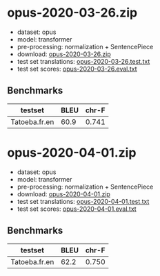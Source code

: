 # opus-2020-03-26.zip

* dataset: opus
* model: transformer
* pre-processing: normalization + SentencePiece
* download: [opus-2020-03-26.zip](https://object.pouta.csc.fi/OPUS-MT-models/fr+fr_BE+fr_CA+fr_FR+wa+frp+oc+ca+rm+lld+fur+lij+lmo+es+es_AR+es_CL+es_CO+es_CR+es_DO+es_EC+es_ES+es_GT+es_HN+es_MX+es_NI+es_PA+es_PE+es_PR+es_SV+es_UY+es_VE+pt+pt_br+pt_BR+pt_PT+gl+lad+an+mwl+it+it_IT+co+nap+scn+vec+sc+ro+la-en/opus-2020-03-26.zip)
* test set translations: [opus-2020-03-26.test.txt](https://object.pouta.csc.fi/OPUS-MT-models/fr+fr_BE+fr_CA+fr_FR+wa+frp+oc+ca+rm+lld+fur+lij+lmo+es+es_AR+es_CL+es_CO+es_CR+es_DO+es_EC+es_ES+es_GT+es_HN+es_MX+es_NI+es_PA+es_PE+es_PR+es_SV+es_UY+es_VE+pt+pt_br+pt_BR+pt_PT+gl+lad+an+mwl+it+it_IT+co+nap+scn+vec+sc+ro+la-en/opus-2020-03-26.test.txt)
* test set scores: [opus-2020-03-26.eval.txt](https://object.pouta.csc.fi/OPUS-MT-models/fr+fr_BE+fr_CA+fr_FR+wa+frp+oc+ca+rm+lld+fur+lij+lmo+es+es_AR+es_CL+es_CO+es_CR+es_DO+es_EC+es_ES+es_GT+es_HN+es_MX+es_NI+es_PA+es_PE+es_PR+es_SV+es_UY+es_VE+pt+pt_br+pt_BR+pt_PT+gl+lad+an+mwl+it+it_IT+co+nap+scn+vec+sc+ro+la-en/opus-2020-03-26.eval.txt)

## Benchmarks

| testset               | BLEU  | chr-F |
|-----------------------|-------|-------|
| Tatoeba.fr.en 	| 60.9 	| 0.741 |

# opus-2020-04-01.zip

* dataset: opus
* model: transformer
* pre-processing: normalization + SentencePiece
* download: [opus-2020-04-01.zip](https://object.pouta.csc.fi/OPUS-MT-models/fr+fr_BE+fr_CA+fr_FR+wa+frp+oc+ca+rm+lld+fur+lij+lmo+es+es_AR+es_CL+es_CO+es_CR+es_DO+es_EC+es_ES+es_GT+es_HN+es_MX+es_NI+es_PA+es_PE+es_PR+es_SV+es_UY+es_VE+pt+pt_br+pt_BR+pt_PT+gl+lad+an+mwl+it+it_IT+co+nap+scn+vec+sc+ro+la-en/opus-2020-04-01.zip)
* test set translations: [opus-2020-04-01.test.txt](https://object.pouta.csc.fi/OPUS-MT-models/fr+fr_BE+fr_CA+fr_FR+wa+frp+oc+ca+rm+lld+fur+lij+lmo+es+es_AR+es_CL+es_CO+es_CR+es_DO+es_EC+es_ES+es_GT+es_HN+es_MX+es_NI+es_PA+es_PE+es_PR+es_SV+es_UY+es_VE+pt+pt_br+pt_BR+pt_PT+gl+lad+an+mwl+it+it_IT+co+nap+scn+vec+sc+ro+la-en/opus-2020-04-01.test.txt)
* test set scores: [opus-2020-04-01.eval.txt](https://object.pouta.csc.fi/OPUS-MT-models/fr+fr_BE+fr_CA+fr_FR+wa+frp+oc+ca+rm+lld+fur+lij+lmo+es+es_AR+es_CL+es_CO+es_CR+es_DO+es_EC+es_ES+es_GT+es_HN+es_MX+es_NI+es_PA+es_PE+es_PR+es_SV+es_UY+es_VE+pt+pt_br+pt_BR+pt_PT+gl+lad+an+mwl+it+it_IT+co+nap+scn+vec+sc+ro+la-en/opus-2020-04-01.eval.txt)

## Benchmarks

| testset               | BLEU  | chr-F |
|-----------------------|-------|-------|
| Tatoeba.fr.en 	| 62.2 	| 0.750 |

